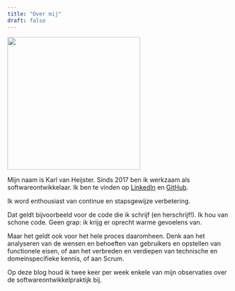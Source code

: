 ```yaml
---
title: "Over mij"
draft: false
---
```


<img class="rounded center" src="/images/profile-picture-sm.jpg" width="300" />
<br/>


Mijn naam is Karl van Heijster. Sinds 2017 ben ik werkzaam als softwareontwikkelaar. Ik ben te vinden op [LinkedIn](https://www.linkedin.com/in/karl-van-heijster-833503aa/) en [GitHub](https://github.com/notkarlmarx).


Ik word enthousiast van continue en stapsgewijze verbetering. 


Dat geldt bijvoorbeeld voor de code die ik schrijf (en herschrijf!). Ik hou van schone code. Geen grap: ik krijg er oprecht warme gevoelens van. 


Maar het geldt ook voor het hele proces daaromheen. Denk aan het analyseren van de wensen en behoeften van gebruikers en opstellen van functionele eisen, of aan het verbreden en verdiepen van technische en domeinspecifieke kennis, of aan Scrum.


Op deze blog houd ik twee keer per week enkele van mijn observaties over de softwareontwikkelpraktijk bij. 
